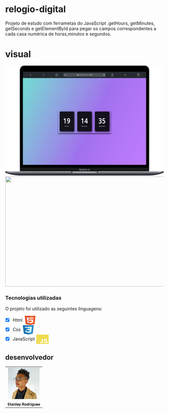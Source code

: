 # relogio-digital

Projeto de estudo com ferrametas do JavaScript .getHours, getMinutes, getSeconds e getElementById para pegar os campos correspondentes a cada casa numérica de horas,minutos e segundos.

# visual


<p aligh="center">
    <img width="600" height="350" src="https://github.com/stanley-rodrigues/relogio-digital/blob/master/assets/estatica.png?raw=true"/>
    <img width="600" height="350" src="https://github.com/stanley-rodrigues/relogio-digital/blob/master/assets/run.gif?raw=true"/>
    <br>

    


### Tecnologias utilizadas

O projeto foi utilizado as seguintes linguagens:

- [x] Html <img align="center" alt="stanley-HTML" height="30" width="40" src="https://raw.githubusercontent.com/devicons/devicon/master/icons/html5/html5-original.svg">
- [x] Css <img align="center" alt="stanley-CSS" height="30" width="40" src="https://raw.githubusercontent.com/devicons/devicon/master/icons/css3/css3-original.svg">
- [x] JavaScript <img align="center" alt="stanley-Js" height="30" width="40" src="https://raw.githubusercontent.com/devicons/devicon/master/icons/javascript/javascript-plain.svg">

##  desenvolvedor

<table>
  <tr>
    <td align="center">
      <a href="https://www.linkedin.com/in/stanley-rodrigues/">
        <img src="https://github.com/stanley-rodrigues/easy-shopping-pag-responsiva/blob/master/assets/eu.jpeg?raw=true" width="100px;" alt="Foto de Stanley Rodrigues"/><br>
        <sub>
          <b>Stanley Rodrigues</b>
        </sub>
      </a>
    </td>
  </tr>
</table>
